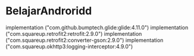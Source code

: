 # BelajarAndroridd
 implementation ("com.github.bumptech.glide:glide:4.11.0")
 implementation ("com.squareup.retrofit2:retrofit:2.9.0")
 implementation ("com.squareup.retrofit2:converter-gson:2.9.0")
 implementation ("com.squareup.okhttp3:logging-interceptor:4.9.0")
